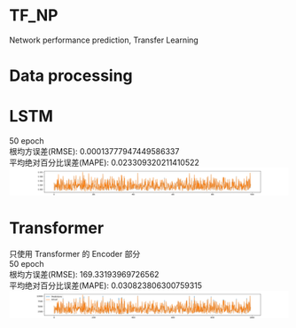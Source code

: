 # TF_NP
Network performance prediction, Transfer Learning
# Data processing

# LSTM
50 epoch  
根均方误差(RMSE): 0.00013777947449586337  
平均绝对百分比误差(MAPE): 0.023309320211410522
![uk_lstm.png](3_training%2Fuk_lstm.png)
# Transformer
只使用 Transformer 的 Encoder 部分  
50 epoch  
根均方误差(RMSE): 169.33193969726562  
平均绝对百分比误差(MAPE): 0.030823806300759315
![uk_transformer.png](3_training%2Fuk_transformer.png)